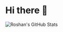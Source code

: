 # Hi there 👋

![Roshan's GitHub Stats](https://github-readme-stats.vercel.app/api?username=RoshanAdi&show_icons=true&title_color=ff0000&text_color=ff0000&bg_color=#0366d6)


